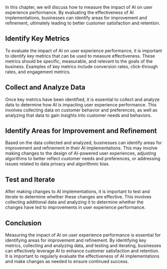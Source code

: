 
In this chapter, we will discuss how to measure the impact of AI on user experience performance. By evaluating the effectiveness of AI implementations, businesses can identify areas for improvement and refinement, ultimately leading to better customer satisfaction and retention.

Identify Key Metrics
--------------------

To evaluate the impact of AI on user experience performance, it is important to identify key metrics that can be used to measure effectiveness. These metrics should be specific, measurable, and relevant to the goals of the business. Examples of key metrics include conversion rates, click-through rates, and engagement metrics.

Collect and Analyze Data
------------------------

Once key metrics have been identified, it is essential to collect and analyze data to determine how AI is impacting user experience performance. This involves collecting data on customer behavior and preferences, as well as analyzing that data to gain insights into customer needs and behaviors.

Identify Areas for Improvement and Refinement
---------------------------------------------

Based on the data collected and analyzed, businesses can identify areas for improvement and refinement in their AI implementations. This may involve making changes to the design of AI-powered user experiences, adjusting algorithms to better reflect customer needs and preferences, or addressing issues related to data privacy and algorithmic bias.

Test and Iterate
----------------

After making changes to AI implementations, it is important to test and iterate to determine whether these changes are effective. This involves collecting additional data and analyzing it to determine whether the changes have led to improvements in user experience performance.

Conclusion
----------

Measuring the impact of AI on user experience performance is essential for identifying areas for improvement and refinement. By identifying key metrics, collecting and analyzing data, and testing and iterating, businesses can effectively leverage AI to enhance customer satisfaction and retention. It is important to regularly evaluate the effectiveness of AI implementations and make changes as needed to ensure continued success.
